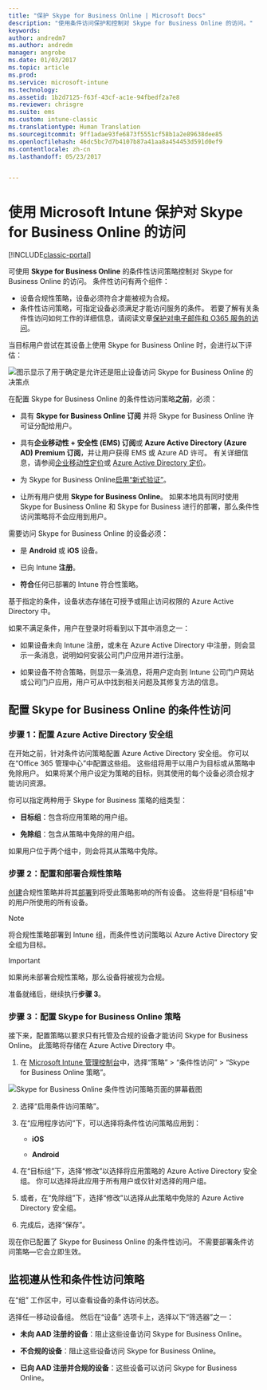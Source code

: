 ```yaml
---
title: "保护 Skype for Business Online | Microsoft Docs"
description: "使用条件访问保护和控制对 Skype for Business Online 的访问。"
keywords: 
author: andredm7
ms.author: andredm
manager: angrobe
ms.date: 01/03/2017
ms.topic: article
ms.prod: 
ms.service: microsoft-intune
ms.technology: 
ms.assetid: 1b2d7125-f63f-43cf-ac1e-94fbedf2a7e8
ms.reviewer: chrisgre
ms.suite: ems
ms.custom: intune-classic
ms.translationtype: Human Translation
ms.sourcegitcommit: 9ff1adae93fe6873f5551cf58b1a2e89638dee85
ms.openlocfilehash: 46dc5bc7d7b4107b87a41aa8a454453d591d0ef9
ms.contentlocale: zh-cn
ms.lasthandoff: 05/23/2017


---
```


# <a name="protect-access-to-skype-for-business-online-with-microsoft-intune"></a>使用 Microsoft Intune 保护对 Skype for Business Online 的访问

[!INCLUDE[classic-portal](../includes/classic-portal.md)]

可使用 **Skype for Business Online** 的条件性访问策略控制对 Skype for Business Online 的访问。
条件性访问有两个组件：
- 设备合规性策略，设备必须符合才能被视为合规。
- 条件性访问策略，可指定设备必须满足才能访问服务的条件。
若要了解有关条件性访问如何工作的详细信息，请阅读文章[保护对电子邮件和 O365 服务的访问](restrict-access-to-email-and-o365-services-with-microsoft-intune.md)。

当目标用户尝试在其设备上使用 Skype for Business Online 时，会进行以下评估：

![图示显示了用于确定是允许还是阻止设备访问 Skype for Business Online 的决策点](../media/ConditionalAccess_SkypeforBusiness.png)

在配置 Skype for Business Online 的条件性访问策略**之前**，必须：
- 具有 **Skype for Business Online 订阅** 并将 Skype for Business Online 许可证分配给用户。
- 具有**企业移动性 + 安全性 (EMS) 订阅**或 **Azure Active Directory (Azure AD) Premium 订阅**，并让用户获得 EMS 或 Azure AD 许可。 有关详细信息，请参阅[企业移动性定价](https://www.microsoft.com/cloud-platform/enterprise-mobility-pricing)或 [Azure Active Directory 定价](https://azure.microsoft.com/pricing/details/active-directory/)。

-   为 Skype for Business Online[启用“新式验证”](/intune-classic/deploy-use/restrict-access-to-skype-for-business-online-with-microsoft-intune)。
-  让所有用户使用 **Skype for Business Online**。 如果本地具有同时使用 Skype for Business Online 和 Skype for Business 进行的部署，那么条件性访问策略将不会应用到用户。

需要访问 Skype for Business Online 的设备必须：

-   是 **Android** 或 **iOS** 设备。

-   已向 Intune **注册**。

-   **符合**任何已部署的 Intune 符合性策略。


基于指定的条件，设备状态存储在可授予或阻止访问权限的 Azure Active Directory 中。

如果不满足条件，用户在登录时将看到以下其中消息之一：

-   如果设备未向 Intune 注册，或未在 Azure Active Directory 中注册，则会显示一条消息，说明如何安装公司门户应用并进行注册。

-   如果设备不符合策略，则显示一条消息，将用户定向到 Intune 公司门户网站或公司门户应用，用户可从中找到相关问题及其修复方法的信息。

## <a name="configure-conditional-access-for-skype-for-business-online"></a>配置 Skype for Business Online 的条件性访问

### <a name="step-1-configure-azure-active-directory-security-groups"></a>步骤 1：配置 Azure Active Directory 安全组
在开始之前，针对条件访问策略配置 Azure Active Directory 安全组。 你可以在“Office 365 管理中心”中配置这些组。 这些组将用于以用户为目标或从策略中免除用户。 如果将某个用户设定为策略的目标，则其使用的每个设备必须合规才能访问资源。

你可以指定两种用于 Skype for Business 策略的组类型：

-   **目标组**：包含将应用策略的用户组。

-   **免除组**：包含从策略中免除的用户组。

如果用户位于两个组中，则会将其从策略中免除。

### <a name="step-2-configure-and-deploy-a-compliance-policy"></a>步骤 2：配置和部署合规性策略
[创建](create-a-device-compliance-policy-in-microsoft-intune.md)合规性策略并将其[部署](deploy-and-monitor-a-device-compliance-policy-in-microsoft-intune.md)到将受此策略影响的所有设备。 这些将是“目标组”中的用户所使用的所有设备。

> [!NOTE]
> 将合规性策略部署到 Intune 组，而条件性访问策略以 Azure Active Directory 安全组为目标。


> [!IMPORTANT]
> 如果尚未部署合规性策略，那么设备将被视为合规。

准备就绪后，继续执行**步骤 3**。

### <a name="step-3-configure-the-skype-for-business-online-policy"></a>步骤 3：配置 Skype for Business Online 策略
接下来，配置策略以要求只有托管及合规的设备才能访问 Skype for Business Online。 此策略将存储在 Azure Active Directory 中。

1.  在 [Microsoft Intune 管理控制台](https://manage.microsoft.com)中，选择“策略” > “条件性访问” > “Skype for Business Online 策略”。

  ![Skype for Business Online 条件性访问策略页面的屏幕截图](./media/conditional_access_SFBPolicy.png)

2.  选择“启用条件访问策略”。

3.  在“应用程序访问”下，可以选择将条件性访问策略应用到：

    -   **iOS**

    -   **Android**

4.  在“目标组”下，选择“修改”以选择将应用策略的 Azure Active Directory 安全组。 你可以选择将此应用于所有用户或仅针对选择的用户组。

5.  或者，在“免除组”下，选择“修改”以选择从此策略中免除的 Azure Active Directory 安全组。

6.  完成后，选择“保存”。

现在你已配置了 Skype for Business Online 的条件性访问。 不需要部署条件访问策略—它会立即生效。


## <a name="monitor-the-compliance-and-conditional-access-policies"></a>监视遵从性和条件性访问策略
在“组”  工作区中，可以查看设备的条件访问状态。

选择任一移动设备组。 然后在“设备” 选项卡上，选择以下“筛选器”之一：

* **未向 AAD 注册的设备**：阻止这些设备访问 Skype for Business Online。

* **不合规的设备**：阻止这些设备访问 Skype for Business Online。

* **已向 AAD 注册并合规的设备**：这些设备可以访问 Skype for Business Online。

